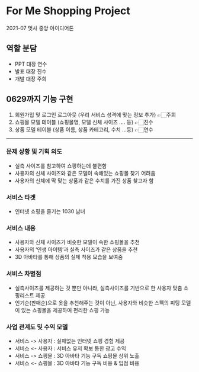 # For Me Shopping Project
2021-07 멋사 중앙 아이디어톤 

## 역할 분담
- PPT 대장 연수
- 발표 대장 진수
- 개발 대장 주희

## 0629까지 기능 구현

1. 회원가입 및 로그인 로그아웃 (우리 서비스 성격에 맞는 정보 추가) 👉🏻주희
2. 쇼핑몰 모델 테이블 (쇼핑몰명, 모델 신체 사이즈 …. 등) 👉🏻진수
3. 상품 모델 테이블 (상품 이름, 상품 카테고리, 수치 …등) 👉🏻연수

---

### 문제 상황 및 기획 의도
-	실측 사이즈를 참고하여 쇼핑하는데 불편함
-	사용자의 신체 사이즈와 같은 모델이 속해있는 쇼핑몰 찾기 어려움
-	사용자의 신체에 딱 맞는 상품과 같은 수치를 가진 상품 찾고자 함

### 서비스 타겟
- 인터넷 쇼핑을 즐기는 1030 남녀

### 서비스 내용
-	사용자와 신체 사이즈가 비슷한 모델이 속한 쇼핑몰을 추천
-	사용자의 ‘인생 아이템’과 실측 사이즈가 같은 상품을 추천
-	3D 아바타를 통해 상품의 실제 착용 모습을 보여줌

### 서비스 차별점
- 실측사이즈를 제공하는 것 뿐만 아니라, 실측사이즈를 기반으로 한 사용자 맞춤 쇼핑리스트 제공
- 인기순(판매순)으로 옷을 추천해주는 것이 아닌, 사용자와 비슷한 스펙의 피팅 모델이 있는 쇼핑몰을 제공하여 편리한 쇼핑 가능

### 사업 관계도 및 수익 모델

- 서비스 -> 사용자 : 실패없는 인터넷 쇼핑 경험 제공
- 서비스 <- 사용자 : 서비스 유저 확보 통한 광고 수익
- 서비스 -> 쇼핑몰 : 3D 아바타 기능 구독 쇼핑몰 상위 노출
- 서비스 <- 쇼핑몰 : 3D 아바타 기능 구독 비용 & 입점 비용
